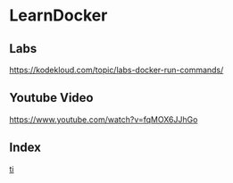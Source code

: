 # LearnDocker

## Labs

https://kodekloud.com/topic/labs-docker-run-commands/

## Youtube Video

https://www.youtube.com/watch?v=fqMOX6JJhGo

## Index

[ti](#Docker.md/Learn-About-Docker)

